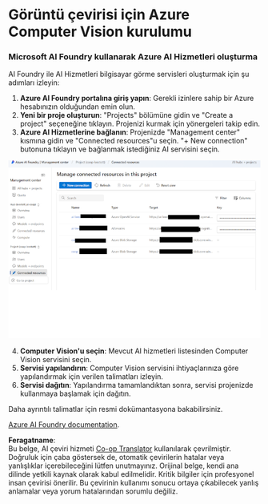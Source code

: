 <!--
CO_OP_TRANSLATOR_METADATA:
{
  "original_hash": "51b853c8dadb14db587888d7d514f6fd",
  "translation_date": "2025-05-06T18:14:12+00:00",
  "source_file": "getting_started/set-up-resources/set-up-azure-computer-vision.md",
  "language_code": "tr"
}
-->
# Görüntü çevirisi için Azure Computer Vision kurulumu

### Microsoft AI Foundry kullanarak Azure AI Hizmetleri oluşturma

AI Foundry ile AI Hizmetleri bilgisayar görme servisleri oluşturmak için şu adımları izleyin:

1. **Azure AI Foundry portalına giriş yapın**: Gerekli izinlere sahip bir Azure hesabınızın olduğundan emin olun.  
2. **Yeni bir proje oluşturun**: "Projects" bölümüne gidin ve "Create a project" seçeneğine tıklayın. Projenizi kurmak için yönergeleri takip edin.  
3. **Azure AI Hizmetlerine bağlanın**: Projenizde "Management center" kısmına gidin ve "Connected resources"u seçin. "+ New connection" butonuna tıklayın ve bağlanmak istediğiniz AI servisini seçin.

![Foundry-resources](../../../../imgs/foundry-resources.png)

4. **Computer Vision'u seçin**: Mevcut AI hizmetleri listesinden Computer Vision servisini seçin.  
5. **Servisi yapılandırın**: Computer Vision servisini ihtiyaçlarınıza göre yapılandırmak için verilen talimatları izleyin.  
6. **Servisi dağıtın**: Yapılandırma tamamlandıktan sonra, servisi projenizde kullanmaya başlamak için dağıtın.

Daha ayrıntılı talimatlar için resmi dokümantasyona bakabilirsiniz.

[Azure AI Foundry documentation](https://learn.microsoft.com/azure/ai-studio/ai-services/how-to/connect-ai-services).

**Feragatname**:  
Bu belge, AI çeviri hizmeti [Co-op Translator](https://github.com/Azure/co-op-translator) kullanılarak çevrilmiştir. Doğruluk için çaba göstersek de, otomatik çevirilerin hatalar veya yanlışlıklar içerebileceğini lütfen unutmayınız. Orijinal belge, kendi ana dilinde yetkili kaynak olarak kabul edilmelidir. Kritik bilgiler için profesyonel insan çevirisi önerilir. Bu çevirinin kullanımı sonucu ortaya çıkabilecek yanlış anlamalar veya yorum hatalarından sorumlu değiliz.